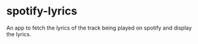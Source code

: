 # spotify-lyrics
An app to fetch the lyrics of the track being played on spotify and display the lyrics.
